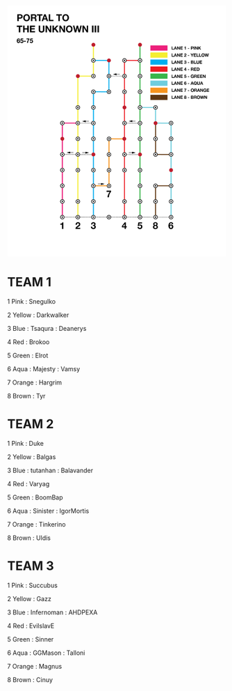 ![UnknownIII](assets/Unknown3.png)

# TEAM 1

1 Pink
: Snegulko

2 Yellow
: Darkwalker

3 Blue 
: Tsaqura 
: Deanerys

4 Red 
: Brokoo

5 Green 
: Elrot

6 Aqua 
: Majesty
: Vamsy

7 Orange
: Hargrim

8 Brown
: Tyr

# TEAM 2

1 Pink
: Duke

2 Yellow
: Balgas

3 Blue 
: tutanhan 
: Balavander

4 Red 
: Varyag

5 Green 
: BoomBap

6 Aqua 
: Sinister
: IgorMortis

7 Orange
: Tinkerino

8 Brown
: Uldis


# TEAM 3

1 Pink
: Succubus

2 Yellow
: Gazz

3 Blue 
: Infernoman 
: AHDPEXA

4 Red 
: EvilslavE

5 Green 
: Sinner

6 Aqua 
: GGMason
: Talloni

7 Orange
: Magnus

8 Brown
: Cinuy

